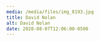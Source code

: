 ```yaml
---
media: /media/files/img_8193.jpg
title: David Nolan
alt: David Nolan
date: 2020-08-07T12:06:00-0500
---
```

